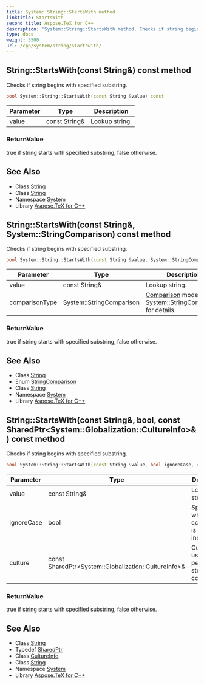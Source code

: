 ```yaml
---
title: System::String::StartsWith method
linktitle: StartsWith
second_title: Aspose.TeX for C++
description: 'System::String::StartsWith method. Checks if string begins with specified substring in C++.'
type: docs
weight: 3500
url: /cpp/system/string/startswith/
---
```

## String::StartsWith(const String\&) const method


Checks if string begins with specified substring.

```cpp
bool System::String::StartsWith(const String &value) const
```


| Parameter | Type | Description |
| --- | --- | --- |
| value | const String\& | Lookup string. |

### ReturnValue

true if string starts with specified substring, false otherwise.

## See Also

* Class [String](../)
* Class [String](../)
* Namespace [System](../../)
* Library [Aspose.TeX for C++](../../../)
## String::StartsWith(const String\&, System::StringComparison) const method


Checks if string begins with specified substring.

```cpp
bool System::String::StartsWith(const String &value, System::StringComparison comparisonType) const
```


| Parameter | Type | Description |
| --- | --- | --- |
| value | const String\& | Lookup string. |
| comparisonType | System::StringComparison | [Comparison](../../comparison/) mode, see [System::StringComparison](../../stringcomparison/) for details. |

### ReturnValue

true if string starts with specified substring, false otherwise.

## See Also

* Class [String](../)
* Enum [StringComparison](../../stringcomparison/)
* Class [String](../)
* Namespace [System](../../)
* Library [Aspose.TeX for C++](../../../)
## String::StartsWith(const String\&, bool, const SharedPtr\<System::Globalization::CultureInfo\>\&) const method


Checks if string begins with specified substring.

```cpp
bool System::String::StartsWith(const String &value, bool ignoreCase, const SharedPtr<System::Globalization::CultureInfo> &culture=nullptr) const
```


| Parameter | Type | Description |
| --- | --- | --- |
| value | const String\& | Lookup string. |
| ignoreCase | bool | Specifies whether comparison is case-insensitive. |
| culture | const SharedPtr\<System::Globalization::CultureInfo\>\& | Culture to use while performing string comparison. |

### ReturnValue

true if string starts with specified substring, false otherwise.

## See Also

* Class [String](../)
* Typedef [SharedPtr](../../sharedptr/)
* Class [CultureInfo](../../../system.globalization/cultureinfo/)
* Class [String](../)
* Namespace [System](../../)
* Library [Aspose.TeX for C++](../../../)
